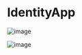 # IdentityApp

![image](https://user-images.githubusercontent.com/67391846/168483551-5ca22e54-2582-4e70-a126-e6c212bd4c95.png)

![image](https://user-images.githubusercontent.com/67391846/168483599-62d878ba-14a5-4896-a43f-82e1df69db8c.png)
